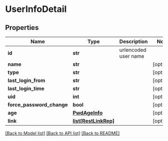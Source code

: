 # UserInfoDetail

## Properties
Name | Type | Description | Notes
------------ | ------------- | ------------- | -------------
**id** | **str** | urlencoded user name | 
**name** | **str** |  | [optional] 
**type** | **str** |  | [optional] 
**last_login_from** | **str** |  | [optional] 
**last_login_time** | **str** |  | [optional] 
**uid** | **int** |  | [optional] 
**force_password_change** | **bool** |  | [optional] 
**age** | [**PwdAgeInfo**](PwdAgeInfo.md) |  | [optional] 
**link** | [**list[RestLinkRep]**](RestLinkRep.md) |  | [optional] 

[[Back to Model list]](../README.md#documentation-for-models) [[Back to API list]](../README.md#documentation-for-api-endpoints) [[Back to README]](../README.md)


